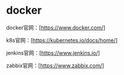 # docker

docker官网：[https://www.docker.com/]

k8s官网：[https://kubernetes.io/docs/home/]

jenkins官网：[https://www.jenkins.io/]

zabbix官网：[https://www.zabbix.com/]